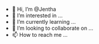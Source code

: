 - 👋 Hi, I’m @Jentha
- 👀 I’m interested in ...
- 🌱 I’m currently learning ...
- 💞️ I’m looking to collaborate on ...
- 📫 How to reach me ...

<!---
Jentha/Jentha is a ✨ special ✨ repository because its `README.md` (this file) appears on your GitHub profile.
You can click the Preview link to take a look at your changes.
--->
